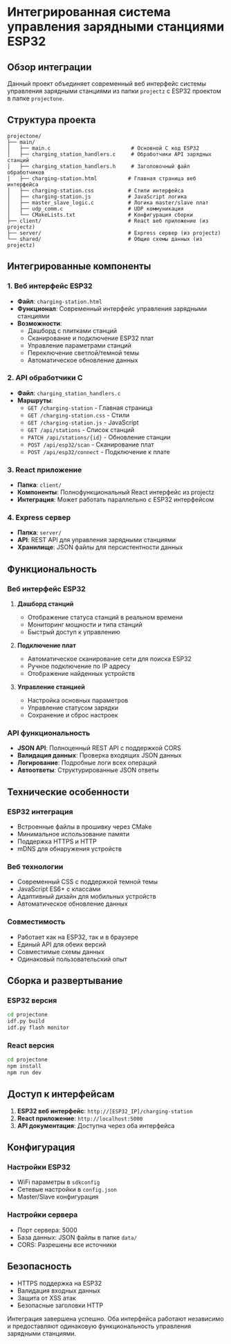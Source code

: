 # Интегрированная система управления зарядными станциями ESP32

## Обзор интеграции

Данный проект объединяет современный веб интерфейс системы управления зарядными станциями из папки `projectz` с ESP32 проектом в папке `projectone`.

## Структура проекта

```
projectone/
├── main/
│   ├── main.c                          # Основной C код ESP32
│   ├── charging_station_handlers.c     # Обработчики API зарядных станций
│   ├── charging_station_handlers.h     # Заголовочный файл обработчиков
│   ├── charging-station.html          # Главная страница веб интерфейса
│   ├── charging-station.css           # Стили интерфейса
│   ├── charging-station.js            # JavaScript логика
│   ├── master_slave_logic.c           # Логика master/slave плат
│   ├── udp_comm.c                     # UDP коммуникация
│   └── CMakeLists.txt                 # Конфигурация сборки
├── client/                            # React веб приложение (из projectz)
├── server/                            # Express сервер (из projectz)
└── shared/                            # Общие схемы данных (из projectz)
```

## Интегрированные компоненты

### 1. Веб интерфейс ESP32
- **Файл**: `charging-station.html`
- **Функционал**: Современный интерфейс управления зарядными станциями
- **Возможности**:
  - Дашборд с плитками станций
  - Сканирование и подключение ESP32 плат
  - Управление параметрами станций
  - Переключение светлой/темной темы
  - Автоматическое обновление данных

### 2. API обработчики C
- **Файл**: `charging_station_handlers.c`
- **Маршруты**:
  - `GET /charging-station` - Главная страница
  - `GET /charging-station.css` - Стили
  - `GET /charging-station.js` - JavaScript
  - `GET /api/stations` - Список станций
  - `PATCH /api/stations/{id}` - Обновление станции
  - `POST /api/esp32/scan` - Сканирование плат
  - `POST /api/esp32/connect` - Подключение к плате

### 3. React приложение
- **Папка**: `client/`
- **Компоненты**: Полнофункциональный React интерфейс из projectz
- **Интеграция**: Может работать параллельно с ESP32 интерфейсом

### 4. Express сервер
- **Папка**: `server/`
- **API**: REST API для управления зарядными станциями
- **Хранилище**: JSON файлы для персистентности данных

## Функциональность

### Веб интерфейс ESP32
1. **Дашборд станций**
   - Отображение статуса станций в реальном времени
   - Мониторинг мощности и типа станций
   - Быстрый доступ к управлению

2. **Подключение плат**
   - Автоматическое сканирование сети для поиска ESP32
   - Ручное подключение по IP адресу
   - Отображение найденных устройств

3. **Управление станцией**
   - Настройка основных параметров
   - Управление статусом зарядки
   - Сохранение и сброс настроек

### API функциональность
- **JSON API**: Полноценный REST API с поддержкой CORS
- **Валидация данных**: Проверка входящих JSON данных
- **Логирование**: Подробные логи всех операций
- **Автоответы**: Структурированные JSON ответы

## Технические особенности

### ESP32 интеграция
- Встроенные файлы в прошивку через CMake
- Минимальное использование памяти
- Поддержка HTTPS и HTTP
- mDNS для обнаружения устройств

### Веб технологии
- Современный CSS с поддержкой темной темы
- JavaScript ES6+ с классами
- Адаптивный дизайн для мобильных устройств
- Автоматическое обновление данных

### Совместимость
- Работает как на ESP32, так и в браузере
- Единый API для обеих версий
- Совместимые схемы данных
- Одинаковый пользовательский опыт

## Сборка и развертывание

### ESP32 версия
```bash
cd projectone
idf.py build
idf.py flash monitor
```

### React версия
```bash
cd projectone
npm install
npm run dev
```

## Доступ к интерфейсам

1. **ESP32 веб интерфейс**: `http://[ESP32_IP]/charging-station`
2. **React приложение**: `http://localhost:5000`
3. **API документация**: Доступна через оба интерфейса

## Конфигурация

### Настройки ESP32
- WiFi параметры в `sdkconfig`
- Сетевые настройки в `config.json`
- Master/Slave конфигурация

### Настройки сервера
- Порт сервера: 5000
- База данных: JSON файлы в папке `data/`
- CORS: Разрешены все источники

## Безопасность

- HTTPS поддержка на ESP32
- Валидация входных данных
- Защита от XSS атак
- Безопасные заголовки HTTP

Интеграция завершена успешно. Оба интерфейса работают независимо и предоставляют одинаковую функциональность управления зарядными станциями.